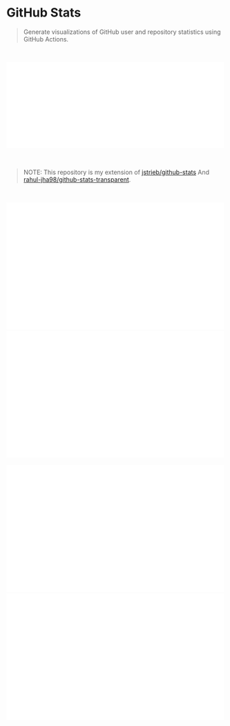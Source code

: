 # GitHub Stats
> Generate visualizations of GitHub user and repository statistics using GitHub Actions.

<br/>

![](https://raw.githubusercontent.com/posel4/github-stats-transparent/output/generated/languages.svg)



<br/>

> NOTE: This repository is my extension of [jstrieb/github-stats](https://github.com/jstrieb/github-stats) And [rahul-jha98/github-stats-transparent](https://github.com/rahul-jha98/github-stats-transparent).


<br/>

<a href="https://github.com/jstrieb/github-stats">

![](https://github.com/jstrieb/github-stats/blob/master/generated/overview.svg)
![](https://github.com/jstrieb/github-stats/blob/master/generated/languages.svg)

</a>

<a href="https://github.com/rahul-jha98/github-stats-transparent">

![](https://raw.githubusercontent.com/rahul-jha98/github-stats-transparent/output/generated/overview.svg)
![](https://raw.githubusercontent.com/rahul-jha98/github-stats-transparent/output/generated/languages.svg)

</a>

<br/>
